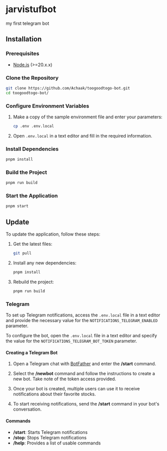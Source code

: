 # jarvistufbot
my first telegram bot

## Installation
### Prerequisites
- [Node.js](https://nodejs.org) (>=20.x.x)

### Clone the Repository
```bash
git clone https://github.com/Achaak/toogoodtogo-bot.git
cd toogoodtogo-bot/
```

### Configure Environment Variables
1. Make a copy of the sample environment file and enter your parameters:
   ```bash
   cp .env .env.local
   ```
2. Open `.env.local` in a text editor and fill in the required information.

### Install Dependencies
```bash
pnpm install
```

### Build the Project
```bash
pnpm run build
```

### Start the Application
```bash
pnpm start
```

## Update
To update the application, follow these steps:

1. Get the latest files:
   ```bash
   git pull
   ```

2. Install any new dependencies:
   ```bash
   pnpm install
   ```

3. Rebuild the project:
   ```bash
   pnpm run build
   ```
### Telegram
  To set up Telegram notifications, access the `.env.local` file in a text editor and provide the necessary value for the `NOTIFICATIONS_TELEGRAM_ENABLED` parameter.

  To configure the bot, open the `.env.local` file in a text editor and specify the value for the `NOTIFICATIONS_TELEGRAM_BOT_TOKEN` parameter.

  #### Creating a Telegram Bot

  1. Open a Telegram chat with [BotFather](https://t.me/BotFather) and enter the **/start** command.

  2. Select the **/newbot** command and follow the instructions to create a new bot. Take note of the token access provided.

  3. Once your bot is created, multiple users can use it to receive notifications about their favorite stocks.

  4. To start receiving notifications, send the **/start** command in your bot's conversation.

  #### Commands
  - **/start**: Starts Telegram notifications
  - **/stop**: Stops Telegram notifications
  - **/help**: Provides a list of usable commands
</details>